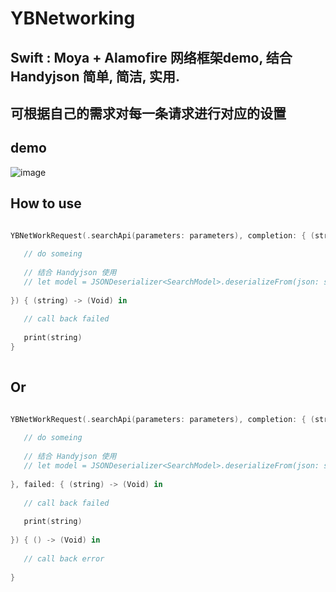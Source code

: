 # YBNetworking

## Swift : Moya + Alamofire 网络框架demo, 结合 Handyjson 简单, 简洁, 实用.
## 可根据自己的需求对每一条请求进行对应的设置


## demo
![image](https://raw.githubusercontent.com/alexyubin/YBNetworking/master/demo.gif)


## How to use

```swift

YBNetWorkRequest(.searchApi(parameters: parameters), completion: { (string) -> (Void) in
   
   // do someing
       
   // 结合 Handyjson 使用
   // let model = JSONDeserializer<SearchModel>.deserializeFrom(json: string)!
       
}) { (string) -> (Void) in
   
   // call back failed
       
   print(string)
}
   
```
## Or

```swift  

YBNetWorkRequest(.searchApi(parameters: parameters), completion: { (string) -> (Void) in
                
   // do someing
       
   // 结合 Handyjson 使用
   // let model = JSONDeserializer<SearchModel>.deserializeFrom(json: string)!
                
}, failed: { (string) -> (Void) in
        
   // call back failed
       
   print(string)
        
}) { () -> (Void) in
       
   // call back error
       
}
    
```


